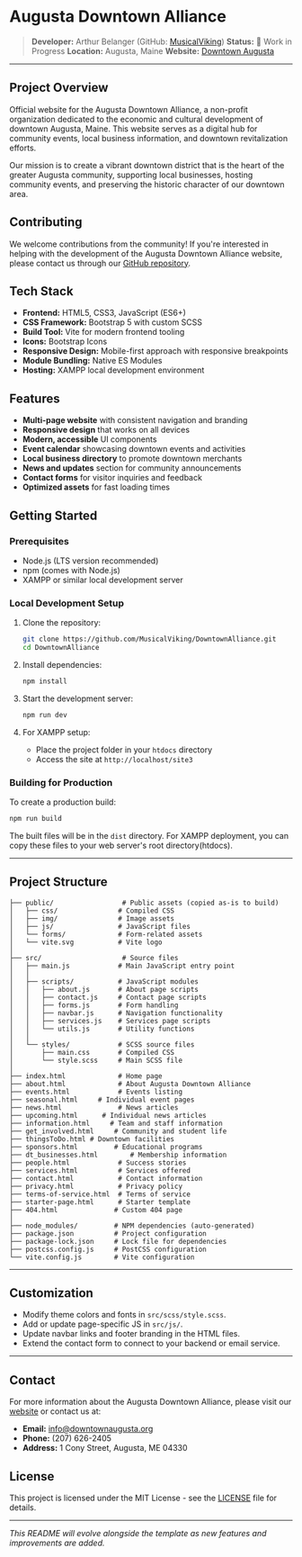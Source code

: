 # Augusta Downtown Alliance

> **Developer:** Arthur Belanger (GitHub: [MusicalViking](https://github.com/MusicalViking))
> **Status:** 🚧 Work in Progress
> **Location:** Augusta, Maine
> **Website:** [Downtown Augusta](https://downtownaugusta.org)

---

## Project Overview

Official website for the Augusta Downtown Alliance, a non-profit organization dedicated to the economic and cultural development of downtown Augusta, Maine. This website serves as a digital hub for community events, local business information, and downtown revitalization efforts.

Our mission is to create a vibrant downtown district that is the heart of the greater Augusta community, supporting local businesses, hosting community events, and preserving the historic character of our downtown area.

## Contributing

We welcome contributions from the community! If you're interested in helping with the development of the Augusta Downtown Alliance website, please contact us through our [GitHub repository](https://github.com/MusicalViking/DowntownAlliance).

## Tech Stack

- **Frontend:** HTML5, CSS3, JavaScript (ES6+)
- **CSS Framework:** Bootstrap 5 with custom SCSS
- **Build Tool:** Vite for modern frontend tooling
- **Icons:** Bootstrap Icons
- **Responsive Design:** Mobile-first approach with responsive breakpoints
- **Module Bundling:** Native ES Modules
- **Hosting:** XAMPP local development environment

## Features

- **Multi-page website** with consistent navigation and branding
- **Responsive design** that works on all devices
- **Modern, accessible** UI components
- **Event calendar** showcasing downtown events and activities
- **Local business directory** to promote downtown merchants
- **News and updates** section for community announcements
- **Contact forms** for visitor inquiries and feedback
- **Optimized assets** for fast loading times

## Getting Started

### Prerequisites

- Node.js (LTS version recommended)
- npm (comes with Node.js)
- XAMPP or similar local development server

### Local Development Setup

1. Clone the repository:

   ```bash
   git clone https://github.com/MusicalViking/DowntownAlliance.git
   cd DowntownAlliance
   ```

2. Install dependencies:

   ```bash
   npm install
   ```

3. Start the development server:

   ```bash
   npm run dev
   ```

4. For XAMPP setup:
   - Place the project folder in your `htdocs` directory
   - Access the site at `http://localhost/site3`

### Building for Production

To create a production build:

```bash
npm run build
```

The built files will be in the `dist` directory. For XAMPP deployment, you can copy these files to your web server's root directory(htdocs).

---

## Project Structure

```
├── public/                 # Public assets (copied as-is to build)
│   ├── css/               # Compiled CSS
│   ├── img/               # Image assets
│   ├── js/                # JavaScript files
│   └── forms/             # Form-related assets
│   └── vite.svg           # Vite logo
│
├── src/                    # Source files
│   ├── main.js            # Main JavaScript entry point
│   │
│   ├── scripts/           # JavaScript modules
│   │   ├── about.js       # About page scripts
│   │   ├── contact.js     # Contact page scripts
│   │   ├── forms.js       # Form handling
│   │   ├── navbar.js      # Navigation functionality
│   │   ├── services.js    # Services page scripts
│   │   └── utils.js       # Utility functions
│   │
│   └── styles/            # SCSS source files
│       ├── main.css       # Compiled CSS
│       └── style.scss     # Main SCSS file
│
├── index.html             # Home page
├── about.html             # About Augusta Downtown Alliance
├── events.html            # Events listing
├── seasonal.html     # Individual event pages
├── news.html              # News articles
├── upcoming.html      # Individual news articles
├── information.html     # Team and staff information
├── get_involved.html     # Community and student life
├── thingsToDo.html # Downtown facilities
├── sponsors.html         # Educational programs
├── dt_businesses.html        # Membership information
├── people.html            # Success stories
├── services.html          # Services offered
├── contact.html           # Contact information
├── privacy.html           # Privacy policy
├── terms-of-service.html  # Terms of service
├── starter-page.html      # Starter template
├── 404.html              # Custom 404 page
│
├── node_modules/         # NPM dependencies (auto-generated)
├── package.json          # Project configuration
├── package-lock.json     # Lock file for dependencies
├── postcss.config.js     # PostCSS configuration
└── vite.config.js        # Vite configuration
```

---

## Customization

- Modify theme colors and fonts in `src/scss/style.scss`.
- Add or update page-specific JS in `src/js/`.
- Update navbar links and footer branding in the HTML files.
- Extend the contact form to connect to your backend or email service.

---

## Contact

For more information about the Augusta Downtown Alliance, please visit our [website](https://downtownaugusta.org) or contact us at:

- **Email:** info@downtownaugusta.org
- **Phone:** (207) 626-2405
- **Address:** 1 Cony Street, Augusta, ME 04330

## License

This project is licensed under the MIT License - see the [LICENSE](LICENSE) file for details.

---

_This README will evolve alongside the template as new features and improvements are added._
